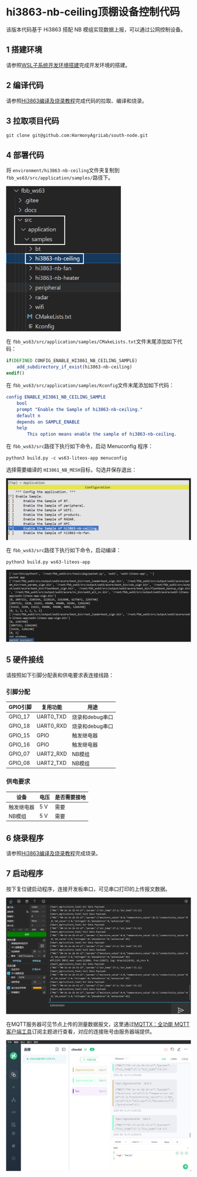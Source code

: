 # hi3863-nb-ceiling顶棚设备控制代码

该版本代码基于 Hi3863 搭配 NB 模组实现数据上报，可以通过公网控制设备。

## 1 搭建环境

请参照[WSL子系统开发环境搭建](../environment/WSL_Develop_Env.md)完成开发环境的搭建。

## 2 编译代码

请参照[Hi3863编译及烧录教程](../environment/WSL_Build_and_Burn.md)完成代码的拉取、编译和烧录。

## 3 拉取项目代码

```shell
git clone git@github.com:HarmonyAgriLab/south-node.git
```

## 4 部署代码

将 `environment/hi3863-nb-ceiling`文件夹复制到 `fbb_ws63/src/application/samples/`路径下。

<img src="README.assets/\image-20250521215005515.png" alt="image-20250521215005515" style="zoom:80%;" />

在 `fbb_ws63/src/application/samples/CMakeLists.txt`文件末尾添加如下代码：

```cmake
if(DEFINED CONFIG_ENABLE_HI3861_NB_CEILING_SAMPLE)
    add_subdirectory_if_exist(hi3863-nb-ceiling)
endif()
```

在 `fbb_ws63/src/application/samples/Kconfig`文件末尾添加如下代码：

```cmake
config ENABLE_HI3861_NB_CEILING_SAMPLE
    bool
    prompt "Enable the Sample of hi3863-nb-ceiling."
    default n
    depends on SAMPLE_ENABLE
    help
        This option means enable the sample of hi3863-nb-ceiling.
```

在 `fbb_ws63/src`路径下执行如下命令，启动 Menuconfig 程序：

```shell
python3 build.py -c ws63-liteos-app menuconfig
```

选择需要编译的 `HI3861_NB_MESH`目标，勾选并保存退出：

![image-20250521222509757](README.assets/image-20250521222509757.png)

在 `fbb_ws63/src`路径下执行如下命令，启动编译：

```shell
python3 build.py ws63-liteos-app
```

![image-20250521235800911](README.assets/image-20250521235800911.png)

## 5 硬件接线

请按照如下引脚分配表和供电要求表连接线路：

### 引脚分配

| GPIO引脚 | 复用功能  | 用途            |
| -------- | --------- | --------------- |
| GPIO_17  | UART0_TXD | 烧录和debug串口 |
| GPIO_18  | UART0_RXD | 烧录和debug串口 |
| GPIO_15  | GPIO      | 触发继电器      |
| GPIO_16  | GPIO      | 触发继电器      |
| GPIO_07  | UART2_RXD | NB模组          |
| GPIO_08  | UART2_TXD | NB模组          |

### 供电要求

| 设备       | 电压 | 是否需要接地 |
| ---------- | ---- | ------------ |
| 触发继电器 | 5 V  | 需要         |
| NB模组     | 5 V  | 需要         |

## 6 烧录程序

请参照[Hi3863编译及烧录教程](../environment/WSL_Build_and_Burn.md)完成烧录。

## 7 启动程序

按下复位键启动程序，连接开发板串口，可见串口打印的上传报文数据。

![image-20250416211422639](README.assets/image-20250416211422639.png)

在MQTT服务器可见节点上传的测量数据报文，这里通过[MQTTX：全功能 MQTT 客户端工具](https://mqttx.app/zh)订阅主题进行查看，对应的连接账号由服务器端提供。

![image-20250416211432569](README.assets/image-20250416211432569.png)
